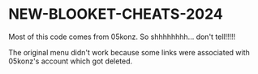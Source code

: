 # NEW-BLOOKET-CHEATS-2024
Most of this code comes from 05konz. So shhhhhhhh... don't tell!!!!!

The original menu didn't work because some links were associated with 05konz's account which got deleted.
